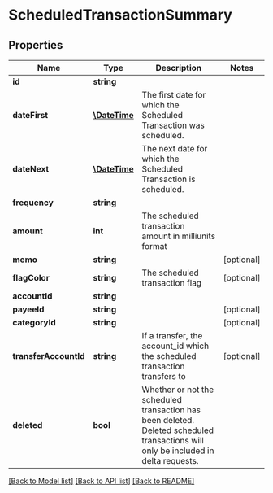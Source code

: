 # ScheduledTransactionSummary

## Properties
Name | Type | Description | Notes
------------ | ------------- | ------------- | -------------
**id** | **string** |  | 
**dateFirst** | [**\DateTime**](\DateTime.md) | The first date for which the Scheduled Transaction was scheduled. | 
**dateNext** | [**\DateTime**](\DateTime.md) | The next date for which the Scheduled Transaction is scheduled. | 
**frequency** | **string** |  | 
**amount** | **int** | The scheduled transaction amount in milliunits format | 
**memo** | **string** |  | [optional] 
**flagColor** | **string** | The scheduled transaction flag | [optional] 
**accountId** | **string** |  | 
**payeeId** | **string** |  | [optional] 
**categoryId** | **string** |  | [optional] 
**transferAccountId** | **string** | If a transfer, the account_id which the scheduled transaction transfers to | [optional] 
**deleted** | **bool** | Whether or not the scheduled transaction has been deleted.  Deleted scheduled transactions will only be included in delta requests. | 

[[Back to Model list]](../README.md#documentation-for-models) [[Back to API list]](../README.md#documentation-for-api-endpoints) [[Back to README]](../README.md)


